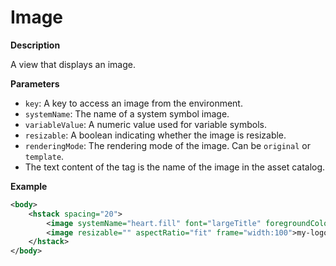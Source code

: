# Image

**Description**

A view that displays an image.

**Parameters**

- `key`: A key to access an image from the environment.
- `systemName`: The name of a system symbol image.
- `variableValue`: A numeric value used for variable symbols.
- `resizable`: A boolean indicating whether the image is resizable.
- `renderingMode`: The rendering mode of the image. Can be `original` or `template`.
- The text content of the tag is the name of the image in the asset catalog.

**Example**

```xml
<body>
    <hstack spacing="20">
        <image systemName="heart.fill" font="largeTitle" foregroundColor="red"/>
        <image resizable="" aspectRatio="fit" frame="width:100">my-logo</image>
    </hstack>
</body>
```
